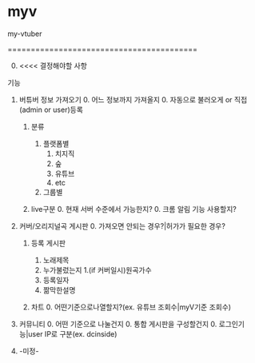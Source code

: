 # myv
 my-vtuber


=========================================

0. <<<< 결정해야할 사항


기능

1. 버튜버 정보 가져오기
	0. 어느 정보까지 가져올지
	0. 자동으로 불러오게 or 직접(admin or user)등록


	1. 분류
		1. 플랫폼별
			1. 치지직
			2. 숲
			3. 유튜브
			4. etc
		2. 그룹별

	2. live구분
		0. 현재 서버 수준에서 가능한지?
		0. 크롬 알림 기능 사용할지?


2. 커버/오리지널곡 게시판
	0. 가져오면 안되는 경우?|허가가 필요한 경우?

	1. 등록 게시판
		1. 노래제목
		2. 누가불렀는지
			1.(if 커버일시)원곡가수
		3. 등록일자
		4. 짦막한설명
	
	2. 차트
		0. 어떤기준으로나열할지?(ex. 유튜브 조회수|myV기준 조회수)
	

3. 커뮤니티
	0. 어떤 기준으로 나눌건지
	0. 통합 게시판을 구성할건지
	0. 로그인기능|user IP로 구분(ex. dcinside)

4. -미정-